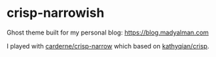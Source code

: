 # crisp-narrowish
Ghost theme built for my personal blog: https://blog.madyalman.com 

I played with [carderne/crisp-narrow](https://github.com/carderne/crisp-narrow) which based on [kathyqian/crisp](https://github.com/kathyqian/crisp).
